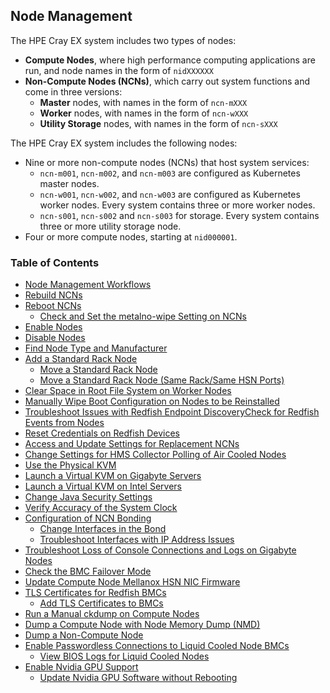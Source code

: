 ## Node Management

The HPE Cray EX system includes two types of nodes:

-   **Compute Nodes**, where high performance computing applications are run, and node names in the form of `nidXXXXXX`
-   **Non-Compute Nodes \(NCNs\)**, which carry out system functions and come in three versions:
    -   **Master** nodes, with names in the form of `ncn-mXXX`
    -   **Worker** nodes, with names in the form of `ncn-wXXX`
    -   **Utility Storage** nodes, with names in the form of `ncn-sXXX`

The HPE Cray EX system includes the following nodes:

-   Nine or more non-compute nodes \(NCNs\) that host system services:
    -   `ncn-m001`, `ncn-m002`, and `ncn-m003` are configured as Kubernetes master nodes.
    -   `ncn-w001`, `ncn-w002`, and `ncn-w003` are configured as Kubernetes worker nodes. Every system contains three or more worker nodes.
    -   `ncn-s001`, `ncn-s002` and `ncn-s003` for storage. Every system contains three or more utility storage node.
-   Four or more compute nodes, starting at `nid000001`.


### Table of Contents

* [Node Management Workflows](Node_Management_Workflows.md)
* [Rebuild NCNs](Rebuild_NCNs.md)
* [Reboot NCNs](Reboot_NCNs.md)
  * [Check and Set the metalno-wipe Setting on NCNs](Check_and_Set_the_metalno-wipe_Setting_on_NCNs.md)
* [Enable Nodes](Enable_Nodes.md)
* [Disable Nodes](Disable_Nodes.md)
* [Find Node Type and Manufacturer](Find_Node_Type_and_Manufacturer.md)
* [Add a Standard Rack Node](Add_a_Standard_Rack_Node.md)
  * [Move a Standard Rack Node](Move_a_Standard_Rack_Node.md)
  * [Move a Standard Rack Node (Same Rack/Same HSN Ports)](Move_a_Standard_Rack_Node_SameRack_SameHSNPorts.md)
* [Clear Space in Root File System on Worker Nodes](Clear_Space_in_Root_File_System_on_Worker_Nodes.md)
* [Manually Wipe Boot Configuration on Nodes to be Reinstalled](Manually_Wipe_Boot_Configuration_on_Nodes_to_be_Reinstalled.md)
* [Troubleshoot Issues with Redfish Endpoint DiscoveryCheck for Redfish Events from Nodes](Troubleshoot_Issues_with_Redfish_Endpoint_Discovery.md)
* [Reset Credentials on Redfish Devices](Reset_Credentials_on_Redfish_Devices_for_Reinstallation.md)
* [Access and Update Settings for Replacement NCNs](Access_and_Update_the_Settings_for_Replacement_NCNs_.md)
* [Change Settings for HMS Collector Polling of Air Cooled Nodes](Change_Settings_for_HMS_Collector_Polling_of_Air_Cooled_Nodes.md)
* [Use the Physical KVM](Use_the_Physical_KVM.md)
* [Launch a Virtual KVM on Gigabyte Servers](Launch_a_Virtual_KVM_on_Gigabyte_Servers.md)
* [Launch a Virtual KVM on Intel Servers](Launch_a_Virtual_KVM_on_Intel_Servers.md)
* [Change Java Security Settings](Change_Java_Security_Settings.md)
* [Verify Accuracy of the System Clock](Verify_Accuracy_of_the_System_Clock.md)
* [Configuration of NCN Bonding](Configuration_of_NCN_Bonding.md)
  * [Change Interfaces in the Bond](Change_Interfaces_in_the_Bond.md)
  * [Troubleshoot Interfaces with IP Address Issues](Troubleshoot_Interfaces_with_IP_Address_Issues.md)
* [Troubleshoot Loss of Console Connections and Logs on Gigabyte Nodes](Troubleshoot_Loss_of_Console_Connections_and_Logs_on_Gigabyte_Nodes.md)
* [Check the BMC Failover Mode](Check_the_BMC_Failover_Mode.md)
* [Update Compute Node Mellanox HSN NIC Firmware](Update_Compute_Node_Mellanox_HSN_NIC_Firmware.md)
* [TLS Certificates for Redfish BMCs](TLS_Certificates_for_Redfish_BMCs.md)
  * [Add TLS Certificates to BMCs](Add_TLS_Certificates_to_BMCs.md)
* [Run a Manual ckdump on Compute Nodes](Run_a_Manual_ckdump_on_Compute_Nodes.md)
* [Dump a Compute Node with Node Memory Dump (NMD)](Dump_a_Compute_Node_with_Node_Memory_Dump_nmd.md)
* [Dump a Non-Compute Node](Dump_a_Non-Compute_Node.md)
* [Enable Passwordless Connections to Liquid Cooled Node BMCs](Enable_Passwordless_Connections_to_Liquid_Cooled_Node_BMCs.md)
  * [View BIOS Logs for Liquid Cooled Nodes](View_BIOS_Logs_for_Liquid_Cooled_Nodes.md)
* [Enable Nvidia GPU Support](Enable_Nvidia_GPU_Support.md)
  * [Update Nvidia GPU Software without Rebooting](Update_Nvidia_GPU_Software_without_Rebooting.md)



